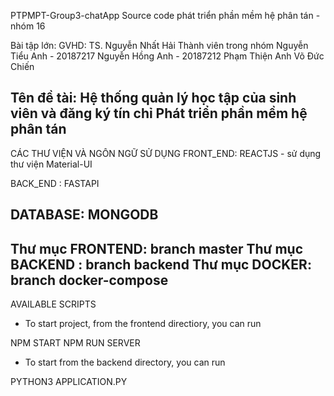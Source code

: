 
PTPMPT-Group3-chatApp Source code phát triển phần mềm hệ phân tán - nhóm 16

Bài tập lớn: GVHD: TS. Nguyễn Nhất Hải Thành viên trong nhóm Nguyễn Tiểu Anh - 20187217 Nguyễn Hồng Anh - 20187212 Phạm Thiện Anh Võ Đức Chiến

Tên đề tài: Hệ thống quản lý học tập của sinh viên và đăng ký tín chỉ Phát triển phần mềm hệ phân tán
-----------------------

CÁC THƯ VIỆN VÀ NGÔN NGỮ SỬ DỤNG FRONT_END: 
REACTJS - sử dụng thư viện Material-UI

BACK_END : FASTAPI

DATABASE: MONGODB
----------------------
Thư mục FRONTEND: branch master
Thư mục BACKEND : branch backend
Thư mục DOCKER: branch docker-compose
-----------------------

AVAILABLE SCRIPTS 

+ To start project, from the frontend directiory, you can run

NPM START NPM RUN SERVER

+ To start from the backend directory, you can run

PYTHON3 APPLICATION.PY

